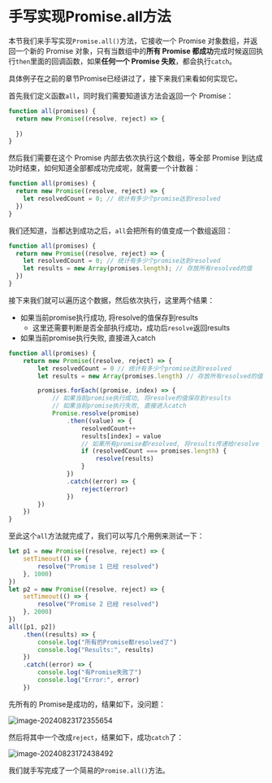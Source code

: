 # 手写实现Promise.all方法

本节我们来手写实现`Promise.all()`方法，它接收一个 Promise 对象数组，并返回一个新的 Promise 对象，只有当数组中的**所有 Promise 都成功**完成时候返回执行`then`里面的回调函数，如果**任何一个 Promise 失败**，都会执行`catch`。

具体例子在之前的章节Promise已经讲过了，接下来我们来看如何实现它。

首先我们定义函数`all`，同时我们需要知道该方法会返回一个 Promise：

```js
function all(promises) {
  return new Promise((resolve, reject) => {
    
  })
}
```

然后我们需要在这个 Promise 内部去依次执行这个数组，等全部 Promise 到达成功时结束，如何知道全部都成功完成呢，就需要一个计数器：

```js
function all(promises) {
  return new Promise((resolve, reject) => {
    let resolvedCount = 0; // 统计有多少个promise达到resolved
  })
}
```

我们还知道，当都达到成功之后，`all`会把所有的值变成一个数组返回：

```js
function all(promises) {
  return new Promise((resolve, reject) => {
    let resolvedCount = 0; // 统计有多少个promise达到resolved
    let results = new Array(promises.length); // 存放所有resolved的值
  })
}
```

接下来我们就可以遍历这个数据，然后依次执行，这里两个结果：

- 如果当前promise执行成功, 将resolve的值保存到results
  - 这里还需要判断是否全部执行成功，成功后`resolve`返回results
- 如果当前promise执行失败, 直接进入catch

```js
function all(promises) {
	return new Promise((resolve, reject) => {
		let resolvedCount = 0 // 统计有多少个promise达到resolved
		let results = new Array(promises.length) // 存放所有resolved的值

		promises.forEach((promise, index) => {
			// 如果当前promise执行成功, 将resolve的值保存到results
			// 如果当前promise执行失败, 直接进入catch
			Promise.resolve(promise)
				.then((value) => {
					resolvedCount++
					results[index] = value
					// 如果所有promise都resolved, 将results传递给resolve
					if (resolvedCount === promises.length) {
						resolve(results)
					}
				})
				.catch((error) => {
					reject(error)
				})
		})
	})
}
```

至此这个`all`方法就完成了，我们可以写几个用例来测试一下：

```js
let p1 = new Promise((resolve, reject) => {
	setTimeout(() => {
		resolve("Promise 1 已经 resolved")
	}, 1000)
})
let p2 = new Promise((resolve, reject) => {
	setTimeout(() => {
		resolve("Promise 2 已经 resolved")
	}, 2000)
})
all([p1, p2])
	.then((results) => {
		console.log("所有的Promise都resolved了")
		console.log("Results:", results)
	})
	.catch((error) => {
		console.log("有Promise失败了")
		console.log("Error:", error)
	})
```

先所有的 Promise是成功的，结果如下，没问题：

![image-20240823172355654](https://chen-1320883525.cos.ap-chengdu.myqcloud.com/img/image-20240823172355654.png)

然后将其中一个改成`reject`，结果如下，成功`catch`了：

![image-20240823172438492](https://chen-1320883525.cos.ap-chengdu.myqcloud.com/img/image-20240823172438492.png)

我们就手写完成了一个简易的`Promise.all()`方法。